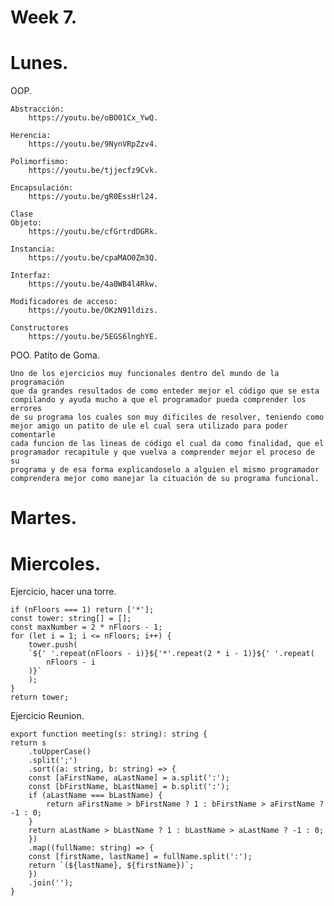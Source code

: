 # Week 7.
# Lunes.
OOP.

    Abstracción:
        https://youtu.be/oBO01Cx_YwQ.

    Herencia:
        https://youtu.be/9NynVRpZzv4.

    Polimorfismo:
        https://youtu.be/tjjecfz9Cvk.

    Encapsulación:
        https://youtu.be/gR0EssHrl24.

    Clase
    Objeto:
        https://youtu.be/cfGrtrdDGRk.

    Instancia:
        https://youtu.be/cpaMAO0Zm3Q.

    Interfaz:
        https://youtu.be/4a0WB4l4Rkw.

    Modificadores de acceso:
        https://youtu.be/OKzN91ldizs.

    Constructores
        https://youtu.be/5EGS6lnghYE.





POO. Patito de Goma.

    Uno de los ejercicios muy funcionales dentro del mundo de la programación
    que da grandes resultados de como enteder mejor el código que se esta
    compilando y ayuda mucho a que el programador pueda comprender los errores
    de su programa los cuales son muy dificiles de resolver, teniendo como 
    mejor amigo un patito de ule el cual sera utilizado para poder comentarle
    cada funcion de las lineas de código el cual da como finalidad, que el 
    programador recapitule y que vuelva a comprender mejor el proceso de su
    programa y de esa forma explicandoselo a alguien el mismo programador
    comprendera mejor como manejar la cituación de su programa funcional.

# Martes.


# Miercoles.

Ejercicio, hacer una torre.

    if (nFloors === 1) return ['*'];
    const tower: string[] = [];
    const maxNumber = 2 * nFloors - 1;
    for (let i = 1; i <= nFloors; i++) {
        tower.push(
        `${' '.repeat(nFloors - i)}${'*'.repeat(2 * i - 1)}${' '.repeat(
            nFloors - i
        )}`
        );
    }
    return tower;


Ejercicio Reunion.

    export function meeting(s: string): string {
    return s
        .toUpperCase()
        .split(';')
        .sort((a: string, b: string) => {
        const [aFirstName, aLastName] = a.split(':');
        const [bFirstName, bLastName] = b.split(':');
        if (aLastName === bLastName) {
            return aFirstName > bFirstName ? 1 : bFirstName > aFirstName ? -1 : 0;
        }
        return aLastName > bLastName ? 1 : bLastName > aLastName ? -1 : 0;
        })
        .map((fullName: string) => {
        const [firstName, lastName] = fullName.split(':');
        return `(${lastName}, ${firstName})`;
        })
        .join('');
    }
